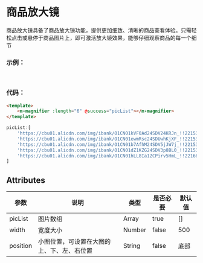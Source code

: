 # 商品放大镜
商品放大镜具备了商品放大镜功能，提供更加细致、清晰的商品查看体验。只需轻松点击或悬停于商品图片上，即可激活放大镜效果，能够仔细观察商品的每一个细节

### 示例：
<br />
<testMagnifier/>

### 代码：

```html
<template>
    <m-magnifier :length="6" @success="picList"></m-magnifier>
</template>
```

```javascript 
picList:[
    'https://cbu01.alicdn.com/img/ibank/O1CN01kVF0Ad24SDV24KRJn_!!2215364407389-0-cib.jpg',
    'https://cbu01.alicdn.com/img/ibank/O1CN01ewmRsc24SDUwhKjXF_!!2215364407389-0-cib.jpg',
    'https://cbu01.alicdn.com/img/ibank/O1CN01b7AfhM24SDV5jJW7j_!!2215364407389-0-cib.jpg',
    'https://cbu01.alicdn.com/img/ibank/O1CN01dZ1KZG24SDV3p8BL0_!!2215364407389-0-cib.jpg',
    'https://cbu01.alicdn.com/img/ibank/O1CN01hLL8Ia1ZCPirv5HmL_!!2216605773158-0-cib.jpg'
]
```


## Attributes
|  参数  |  说明  |  类型  |  是否必要  |  默认值  |
|  ----  |  ----  |  ----  |  ----  |  ----  |
| picList | 图片数组 | Array |  true  | [] |
| width | 宽度大小 | Number |  false  | 500 |
| position | 小图位置，可设置在大图的上、下、左、右位置 | String |  false  | 底部 |
